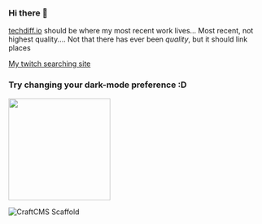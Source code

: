 ### Hi there 👋
  
<a href='https://www.techdiff.io'>techdiff.io</a>&nbsp;should be where my most recent work lives... Most recent, not highest quality.... Not that there has ever been _quality_, but it should link places

[My twitch searching site](http://twitch-clips.k9rria1zz3-rz83yxpn04d7.p.temp-site.link/)

### Try changing your dark-mode preference :D
  <picture>
    <source media="(prefers-color-scheme: dark)" srcset="https://github-readme-stats.vercel.app/api/top-langs/?username=dancrump1&layout=donut-vertical">
    <img align='center' height='200' src='https://github-readme-stats.vercel.app/api?username=dancrump1&theme=nightowl'/>
  </picture>

![CraftCMS Scaffold](https://github-readme-stats.vercel.app/api/pin/?username=drivebrandstudio&repo=Craft4-Scaffolding&theme=nightowl)


<!--
**dancrump1/dancrump1** is a ✨ _special_ ✨ repository because its `README.md` (this file) appears on your GitHub profile.

Here are some ideas to get you started:

- 🔭 I’m currently working on ...
- 🌱 I’m currently learning ...
- 👯 I’m looking to collaborate on ...
- 🤔 I’m looking for help with ...
- 💬 Ask me about ...
- 📫 How to reach me: ...
- ⚡ Fun fact: ...
-->
